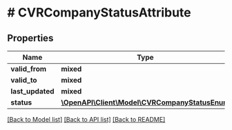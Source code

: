 # # CVRCompanyStatusAttribute

## Properties

Name | Type | Description | Notes
------------ | ------------- | ------------- | -------------
**valid_from** | **mixed** |  | [optional]
**valid_to** | **mixed** |  | [optional]
**last_updated** | **mixed** |  | [optional]
**status** | [**\OpenAPI\Client\Model\CVRCompanyStatusEnum**](CVRCompanyStatusEnum.md) |  |

[[Back to Model list]](../../README.md#models) [[Back to API list]](../../README.md#endpoints) [[Back to README]](../../README.md)
